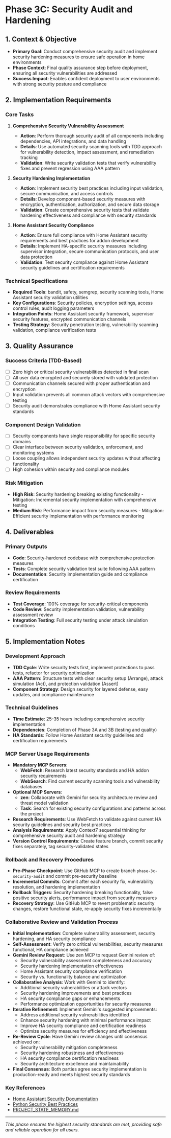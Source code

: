 # Phase 3C: Security Audit and Hardening

## 1. Context & Objective
- **Primary Goal**: Conduct comprehensive security audit and implement security hardening measures to ensure safe operation in home environments
- **Phase Context**: Final quality assurance step before deployment, ensuring all security vulnerabilities are addressed
- **Success Impact**: Enables confident deployment to user environments with strong security posture and compliance

## 2. Implementation Requirements

### Core Tasks
1. **Comprehensive Security Vulnerability Assessment**
   - **Action**: Perform thorough security audit of all components including dependencies, API integrations, and data handling
   - **Details**: Use automated security scanning tools with TDD approach for vulnerability detection, impact assessment, and remediation tracking
   - **Validation**: Write security validation tests that verify vulnerability fixes and prevent regression using AAA pattern

2. **Security Hardening Implementation**
   - **Action**: Implement security best practices including input validation, secure communication, and access controls
   - **Details**: Develop component-based security measures with encryption, authentication, authorization, and secure data storage
   - **Validation**: Create comprehensive security tests that validate hardening effectiveness and compliance with security standards

3. **Home Assistant Security Compliance**
   - **Action**: Ensure full compliance with Home Assistant security requirements and best practices for addon development
   - **Details**: Implement HA-specific security measures including supervisor integration, secure communication protocols, and user data protection
   - **Validation**: Test security compliance against Home Assistant security guidelines and certification requirements

### Technical Specifications
- **Required Tools**: bandit, safety, semgrep, security scanning tools, Home Assistant security validation utilities
- **Key Configurations**: Security policies, encryption settings, access control rules, audit logging parameters
- **Integration Points**: Home Assistant security framework, supervisor security features, encrypted communication channels
- **Testing Strategy**: Security penetration testing, vulnerability scanning validation, compliance verification tests

## 3. Quality Assurance

### Success Criteria (TDD-Based)
- [ ] Zero high or critical security vulnerabilities detected in final scan
- [ ] All user data encrypted and securely stored with validated protection
- [ ] Communication channels secured with proper authentication and encryption
- [ ] Input validation prevents all common attack vectors with comprehensive testing
- [ ] Security audit demonstrates compliance with Home Assistant security standards

### Component Design Validation
- [ ] Security components have single responsibility for specific security domains
- [ ] Clear interface between security validation, enforcement, and monitoring systems
- [ ] Loose coupling allows independent security updates without affecting functionality
- [ ] High cohesion within security and compliance modules

### Risk Mitigation
- **High Risk**: Security hardening breaking existing functionality - Mitigation: Incremental security implementation with comprehensive testing
- **Medium Risk**: Performance impact from security measures - Mitigation: Efficient security implementation with performance monitoring

## 4. Deliverables

### Primary Outputs
- **Code**: Security-hardened codebase with comprehensive protection measures
- **Tests**: Complete security validation test suite following AAA pattern
- **Documentation**: Security implementation guide and compliance certification

### Review Requirements
- **Test Coverage**: 100% coverage for security-critical components
- **Code Review**: Security implementation validation, vulnerability assessment review
- **Integration Testing**: Full security testing under attack simulation conditions

## 5. Implementation Notes

### Development Approach
- **TDD Cycle**: Write security tests first, implement protections to pass tests, refactor for security optimization
- **AAA Pattern**: Structure tests with clear security setup (Arrange), attack simulation (Act), and protection validation (Assert)
- **Component Strategy**: Design security for layered defense, easy updates, and compliance maintenance

### Technical Guidelines
- **Time Estimate**: 25-35 hours including comprehensive security implementation
- **Dependencies**: Completion of Phase 3A and 3B (testing and quality)
- **HA Standards**: Follow Home Assistant security guidelines and certification requirements

### MCP Server Usage Requirements
- **Mandatory MCP Servers**: 
  - **WebFetch**: Research latest security standards and HA addon security requirements
  - **WebSearch**: Find current security scanning tools and vulnerability databases
- **Optional MCP Servers**:
  - **zen**: Collaborate with Gemini for security architecture review and threat model validation
  - **Task**: Search for existing security configurations and patterns across the project
- **Research Requirements**: Use WebFetch to validate against current HA security guidelines and security best practices
- **Analysis Requirements**: Apply Context7 sequential thinking for comprehensive security audit and hardening strategy
- **Version Control Requirements**: Create feature branch, commit security fixes separately, tag security-validated states

### Rollback and Recovery Procedures
- **Pre-Phase Checkpoint**: Use GitHub MCP to create branch `phase-3c-security-audit` and commit pre-security baseline
- **Incremental Commits**: Commit after each security fix, vulnerability resolution, and hardening implementation
- **Rollback Triggers**: Security hardening breaking functionality, false positive security alerts, performance impact from security measures
- **Recovery Strategy**: Use GitHub MCP to revert problematic security changes, restore functional state, re-apply security fixes incrementally

### Collaborative Review and Validation Process
- **Initial Implementation**: Complete vulnerability assessment, security hardening, and HA security compliance
- **Self-Assessment**: Verify zero critical vulnerabilities, security measures functional, HA compliance achieved
- **Gemini Review Request**: Use zen MCP to request Gemini review of:
  - Security vulnerability assessment completeness and accuracy
  - Security hardening implementation effectiveness
  - Home Assistant security compliance verification
  - Security vs. functionality balance and optimization
- **Collaborative Analysis**: Work with Gemini to identify:
  - Additional security vulnerabilities or attack vectors
  - Security hardening improvements and best practices
  - HA security compliance gaps or enhancements
  - Performance optimization opportunities for security measures
- **Iterative Refinement**: Implement Gemini's suggested improvements:
  - Address additional security vulnerabilities identified
  - Enhance security hardening with minimal performance impact
  - Improve HA security compliance and certification readiness
  - Optimize security measures for efficiency and effectiveness
- **Re-Review Cycle**: Have Gemini review changes until consensus achieved on:
  - Security vulnerability mitigation completeness
  - Security hardening robustness and effectiveness
  - HA security compliance certification readiness
  - Security architecture excellence and maintainability
- **Final Consensus**: Both parties agree security implementation is production-ready and meets highest security standards

### Key References
- [Home Assistant Security Documentation](https://developers.home-assistant.io/docs/add-ons/security/)
- [Python Security Best Practices](https://owasp.org/www-project-code-review-guide/)
- [PROJECT_STATE_MEMORY.md](../PROJECT_STATE_MEMORY.md)

---
*This phase ensures the highest security standards are met, providing safe and reliable operation for all users.*